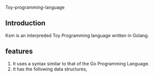 Toy-programming-language 

## Introduction
Ksm is an interpreded Toy Programming language written in Golang. 

## features
1. It uses a syntax similar to that of the Go Programming Language.
2. It has the following data structures,